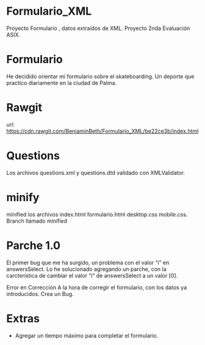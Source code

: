 # Formulario_XML
Proyecto Formulario , datos extraídos de XML. Proyecto 2nda Evaluación ASIX.

# Formulario
He decidido orientar mi formulario sobre el skateboarding.
Un deporte que practico diariamente en la ciudad de Palma.

# Rawgit
url: https://cdn.rawgit.com/BenjaminBeth/Formulario_XML/be22ce3b/index.html

# Questions
Los archivos questions.xml y questions.dtd validado con XMLValidator.

# minify
minified los archivos index.html formulario.html desktop.css mobile.css.
Branch llamado minified

# Parche 1.0
El primer bug que me ha surgido, un problema con el valor “i” en answersSelect.
Lo he solucionado agregando un parche, con la carcterística de cambiar el valor “i”
de answersSelect a un valor [0].

Error en Corrección
A la hora de corregir el formulario, con los datos ya introducidos. Crea un Bug.

# Extras
- Agregar un tiempo máximo para completar el formulario.

